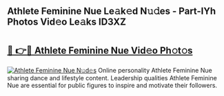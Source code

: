 ## Athlete Feminine Nue Le𝚊k𝚎d N𝚞𝚍es - Part-IYh Photos Vid𝚎o Le𝚊ks ID3XZ

# <h2><a href="http://fb53ou.evod.top/?m=Athlete+Feminine+Nue">🔗 👉🔴 Athlete Feminine Nue Vid𝚎o Ph𝚘t𝚘s</a></h2>

[![Athlete Feminine Nue N𝚞d𝚎s](https://i.imgur.com/8V9OHl7.gif)](http://fb53ou.evod.top/?m=Athlete+Feminine+Nue)
Online personality Athlete Feminine Nue sharing dance and lifestyle content. Leadership qualities Athlete Feminine Nue are essential for public figures to inspire and motivate their followers. 
